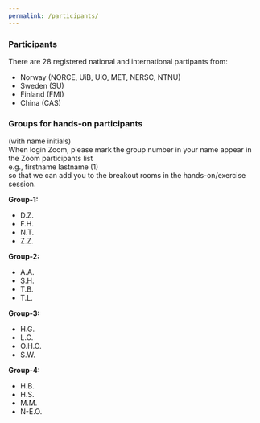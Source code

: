 ```yaml
---
permalink: /participants/
---
```


### Participants
There are 28 registered national and international partipants from:
*  Norway (NORCE, UiB, UiO, MET, NERSC, NTNU)
*  Sweden (SU)
*  Finland (FMI)
*  China (CAS)

### Groups for hands-on participants
(with name initials)\
When login Zoom, please mark the group number in your name appear in the Zoom participants list\
e.g., firstname lastname (1) \
so that we can add you to the breakout rooms in the hands-on/exercise session.

**Group-1:**
* D.Z.
* F.H.
* N.T.
* Z.Z.

**Group-2:**
* A.A.
* S.H.
* T.B.
* T.L.

**Group-3:**
* H.G.
* L.C.
* O.H.O.
* S.W.

**Group-4:**
* H.B.
* H.S.
* M.M.
* N-E.O.

